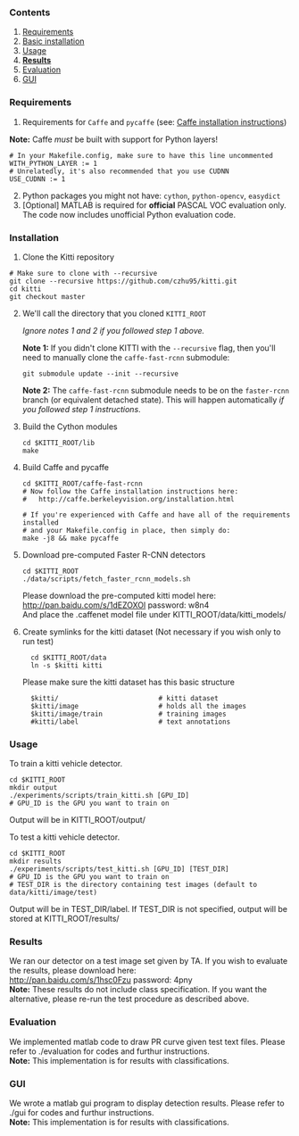
### Contents
1. [Requirements](#requirements)
2. [Basic installation](#installation)
3. [Usage](#usage)
4. [**Results**](#results)
5. [Evaluation](#evaluation)
6. [GUI](#gui)

### Requirements

1. Requirements for `Caffe` and `pycaffe` (see: [Caffe installation instructions](http://caffe.berkeleyvision.org/installation.html))

  **Note:** Caffe *must* be built with support for Python layers!

  ```make
  # In your Makefile.config, make sure to have this line uncommented
  WITH_PYTHON_LAYER := 1
  # Unrelatedly, it's also recommended that you use CUDNN
  USE_CUDNN := 1
  ```

2. Python packages you might not have: `cython`, `python-opencv`, `easydict`
3. [Optional] MATLAB is required for **official** PASCAL VOC evaluation only. The code now includes unofficial Python evaluation code.

### Installation

1. Clone the Kitti repository
  ```Shell
  # Make sure to clone with --recursive
  git clone --recursive https://github.com/czhu95/kitti.git
  cd kitti
  git checkout master
  ```

2. We'll call the directory that you cloned `KITTI_ROOT`

   *Ignore notes 1 and 2 if you followed step 1 above.*

   **Note 1:** If you didn't clone KITTI with the `--recursive` flag, then you'll need to manually clone the `caffe-fast-rcnn` submodule:
    ```Shell
    git submodule update --init --recursive
    ```
    **Note 2:** The `caffe-fast-rcnn` submodule needs to be on the `faster-rcnn` branch (or equivalent detached state). This will happen automatically *if you followed step 1 instructions*.

3. Build the Cython modules
    ```Shell
    cd $KITTI_ROOT/lib
    make
    ```

4. Build Caffe and pycaffe
    ```Shell
    cd $KITTI_ROOT/caffe-fast-rcnn
    # Now follow the Caffe installation instructions here:
    #   http://caffe.berkeleyvision.org/installation.html

    # If you're experienced with Caffe and have all of the requirements installed
    # and your Makefile.config in place, then simply do:
    make -j8 && make pycaffe
    ```

5. Download pre-computed Faster R-CNN detectors
    ```Shell
    cd $KITTI_ROOT
    ./data/scripts/fetch_faster_rcnn_models.sh
    ```

    Please download the pre-computed kitti model here:  
        http://pan.baidu.com/s/1dEZOXOl password: w8n4  
    And place the .caffenet model file under KITTI_ROOT/data/kitti_models/

6. Create symlinks for the kitti dataset (Not necessary if you wish only to run test)
    ```Shell
      cd $KITTI_ROOT/data
      ln -s $kitti kitti
      ```
    Please make sure the kitti dataset has this basic structure

    ```Shell
      $kitti/                         # kitti dataset
      $kitti/image                    # holds all the images
      $kitti/image/train              # training images
      #kitti/label                    # text annotations
      ``` 

### Usage

To train a kitti vehicle detector.

```Shell
cd $KITTI_ROOT
mkdir output
./experiments/scripts/train_kitti.sh [GPU_ID] 
# GPU_ID is the GPU you want to train on
```
Output will be in KITTI_ROOT/output/

To test a kitti vehicle detector.

```Shell
cd $KITTI_ROOT
mkdir results
./experiments/scripts/test_kitti.sh [GPU_ID] [TEST_DIR]
# GPU_ID is the GPU you want to train on
# TEST_DIR is the directory containing test images (default to data/kitti/image/test)
```
Output will be in TEST_DIR/label. If TEST_DIR is not specified, output will be stored at 
KITTI_ROOT/results/ 

### Results

We ran our detector on a test image set given by TA. If you wish to evaluate the results, please download here:  
    http://pan.baidu.com/s/1hsc0Fzu password: 4pny  
**Note:** These results do not include class specification. If you want the alternative, please re-run the test procedure as described above.

### Evaluation

We implemented matlab code to draw PR curve given test text files. Please refer to ./evaluation for codes and furthur instructions.  
**Note:** This implementation is for results with classifications.

### GUI

We wrote a matlab gui program to display detection results. Please refer to ./gui for
codes and furthur instructions.  
**Note:** This implementation is for results with classifications.
